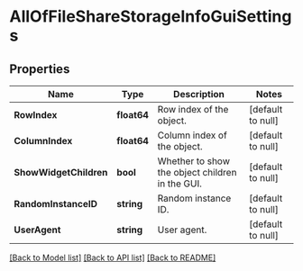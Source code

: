# AllOfFileShareStorageInfoGuiSettings

## Properties
Name | Type | Description | Notes
------------ | ------------- | ------------- | -------------
**RowIndex** | **float64** | Row index of the object. | [default to null]
**ColumnIndex** | **float64** | Column index of the object. | [default to null]
**ShowWidgetChildren** | **bool** | Whether to show the object children in the GUI. | [default to null]
**RandomInstanceID** | **string** | Random instance ID. | [default to null]
**UserAgent** | **string** | User agent. | [default to null]

[[Back to Model list]](../README.md#documentation-for-models) [[Back to API list]](../README.md#documentation-for-api-endpoints) [[Back to README]](../README.md)

